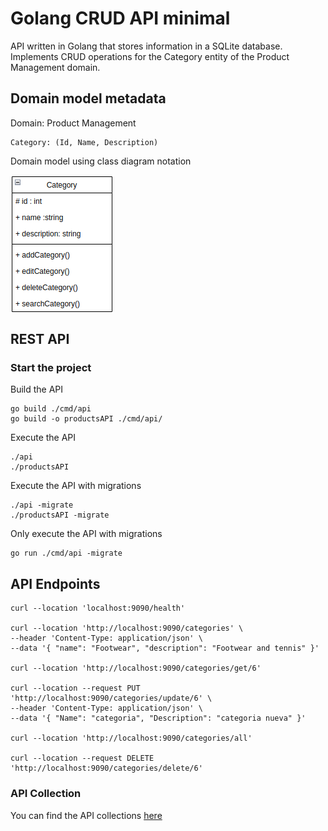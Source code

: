 # Golang CRUD API minimal

API written in Golang that stores information in a SQLite database. Implements CRUD operations for the Category entity of the Product Management domain.


## Domain model metadata


Domain: Product Management

    Category: (Id, Name, Description)

Domain model using class diagram notation

<img src="category_classDiagram.png" align="center"/>


## REST API

### Start the project

Build the API

    go build ./cmd/api
    go build -o productsAPI ./cmd/api/

Execute the API

    ./api
    ./productsAPI

Execute the API with migrations

    ./api -migrate
    ./productsAPI -migrate
    

Only execute the API with migrations

    go run ./cmd/api -migrate


## API Endpoints

    curl --location 'localhost:9090/health'

    curl --location 'http://localhost:9090/categories' \
    --header 'Content-Type: application/json' \
    --data '{ "name": "Footwear", "description": "Footwear and tennis" }'

    curl --location 'http://localhost:9090/categories/get/6'

    curl --location --request PUT 'http://localhost:9090/categories/update/6' \
    --header 'Content-Type: application/json' \
    --data '{ "Name": "categoria", "Description": "categoria nueva" }'
    
    curl --location 'http://localhost:9090/categories/all'

    curl --location --request DELETE 'http://localhost:9090/categories/delete/6'



### API Collection

You can find the API collections [here](Golang-CRUD-API.postman_collection.json)